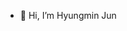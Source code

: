 - 👋 Hi, I’m Hyungmin Jun


<!---
hmjeon/hmjeon is a ✨ special ✨ repository because its `README.md` (this file) appears on your GitHub profile.
You can click the Preview link to take a look at your changes.
--->
